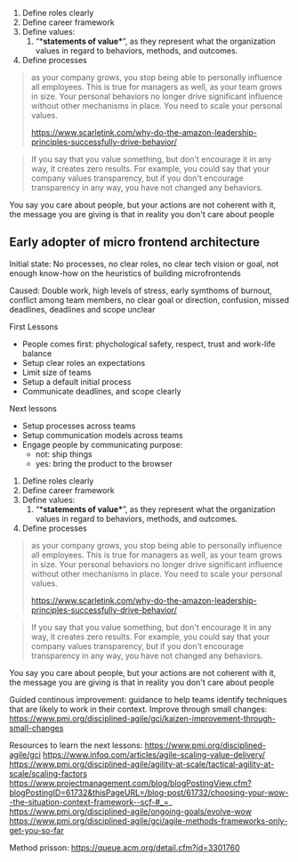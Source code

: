 1. Define roles clearly
2. Define career framework
3. Define values:
   1.  “***statements of value\***”, as they represent what the organization values in regard to behaviors, methods, and outcomes.
4. Define processes





> as your company grows, you stop being able to personally influence all employees. This is true for managers as well, as your team grows in size. Your personal behaviors no longer drive significant influence without other mechanisms in place. You need to scale your personal values.
>
> https://www.scarletink.com/why-do-the-amazon-leadership-principles-successfully-drive-behavior/





>  If you say that you value something, but don't encourage it in any way, it creates zero results. For example, you could say that your company values transparency, but if you don't encourage transparency in any way, you have not changed any behaviors.

You say you care about people, but your actions are not coherent with it, the message you are giving is that in reality you don't care about people



## Early adopter of micro frontend architecture


Initial state:
No processes, no clear roles, no clear tech vision or goal, not enough know-how on the heuristics of building microfrontends

Caused:
Double work, high levels of stress, early symthoms of burnout, conflict among team members, no clear goal or direction, confusion, missed deadlines, deadlines and scope unclear



First Lessons
* People comes first: phychological safety, respect, trust and work-life balance
* Setup clear roles an expectations
* Limit size of teams 
* Setup a default initial process
* Communicate deadlines, and scope clearly


Next lessons
* Setup processes across teams
* Setup communication models across teams
* Engage people by communicating purpose: 
	* not: ship things
	* yes: bring the product to the browser



1. Define roles clearly
2. Define career framework
3. Define values:
   1.  “***statements of value\***”, as they represent what the organization values in regard to behaviors, methods, and outcomes.
4. Define processes





> as your company grows, you stop being able to personally influence all employees. This is true for managers as well, as your team grows in size. Your personal behaviors no longer drive significant influence without other mechanisms in place. You need to scale your personal values.
>
> https://www.scarletink.com/why-do-the-amazon-leadership-principles-successfully-drive-behavior/





>  If you say that you value something, but don't encourage it in any way, it creates zero results. For example, you could say that your company values transparency, but if you don't encourage transparency in any way, you have not changed any behaviors.

You say you care about people, but your actions are not coherent with it, the message you are giving is that in reality you don't care about people







Guided continous improvement: guidance to help teams identify techniques that are likely to work in their context.
Improve through small changes:
https://www.pmi.org/disciplined-agile/gci/kaizen-improvement-through-small-changes


Resources to learn the next lessons:
https://www.pmi.org/disciplined-agile/gci
https://www.infoq.com/articles/agile-scaling-value-delivery/
https://www.pmi.org/disciplined-agile/agility-at-scale/tactical-agility-at-scale/scaling-factors
https://www.projectmanagement.com/blog/blogPostingView.cfm?blogPostingID=61732&thisPageURL=/blog-post/61732/choosing-your-wow--the-situation-context-framework--scf-#_=_
https://www.pmi.org/disciplined-agile/ongoing-goals/evolve-wow
https://www.pmi.org/disciplined-agile/gci/agile-methods-frameworks-only-get-you-so-far

Method prisson:
https://queue.acm.org/detail.cfm?id=3301760


